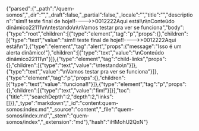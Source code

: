 {"parsed":{"_path":"/quem-somos","_dir":"","_draft":false,"_partial":false,"_locale":"","title":"","description":"sim!! teste final de hoje!!---->>0012222Aqui está!\n\nConteúdo dinâmico22111\n\ntestando\n\nVamos testar pra ver se funciona","body":{"type":"root","children":[{"type":"element","tag":"p","props":{},"children":[{"type":"text","value":"sim!! teste final de hoje!!---->>0012222Aqui está!\n"},{"type":"element","tag":"alert","props":{"message":"Isso é um alerta dinâmico!"},"children":[{"type":"text","value":"\nConteúdo dinâmico22111\n"}]},{"type":"element","tag":"child-links","props":{},"children":[{"type":"text","value":"\ntestando\n"}]},{"type":"text","value":"\nVamos testar pra ver se funciona"}]},{"type":"element","tag":"p","props":{},"children":[{"type":"text","value":"funciona!!"}]},{"type":"element","tag":"p","props":{},"children":[{"type":"text","value":"fim!"}]}],"toc":{"title":"","searchDepth":2,"depth":2,"links":[]}},"_type":"markdown","_id":"content:quem-somos:index.md","_source":"content","_file":"quem-somos/index.md","_stem":"quem-somos/index","_extension":"md"},"hash":"iHMohU2QxN"}